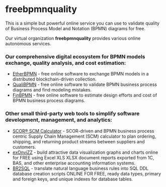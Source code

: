 # freebpmnquality

This is a simple but powerful online service you can use to validate quality of Business Process Model and Notation (BPMN) diagrams for free.

Our virtual organization **freebpmnquality** provides various online autonomous services.

### Our comprehensive digital ecosystem for BPMN models exchange, quality analysis, and cost estimation:
- [EtherBPMN](https://cloudfreebpmnquality.herokuapp.com/storage/) - free online software to exchange BPMN models in a distributed blockchain-driven collection.
- [QualiBPMN](https://cloudfreebpmnquality.herokuapp.com/analytics/) - free online software to validate BPMN business process diagrams and find modeling mistakes.
- [FinBPMN](https://cloudfreebpmnquality.herokuapp.com/finance/) - free online software to estimate design efforts and cost of BPMN business process diagrams.

### Other small third-party web tools to simplify software development, management, and analytics:

- [SCOR® SCM Calculator](https://freebpmnquality.github.io/scm.html) - SCOR-driven and BPMN business process centric Supply Chain Management (SCM) calculator to plan ordering, shipping, and returning product streams between suppliers and customers.
- [exOnviZZ](https://freebpmnquality.github.io/exonvizz.html) - build attractive data visualization graphs and charts online for FREE using Excel XLS XLSX document reports exported from 1C, BAS, and other enterprise accounting information systems.
- [BR2SQL](https://freebpmnquality.github.io/br2sql.html) - translate natural language business rules into SQL DDL database creation scripts ONLINE FOR FREE, ready data types, primary and foreign keys, and unique indexes for database tables.
